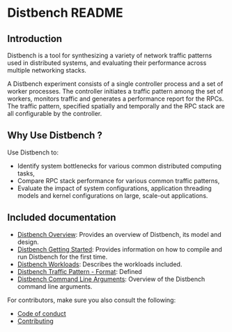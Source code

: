 # Distbench README

## Introduction

Distbench is a tool for synthesizing a variety of network traffic patterns used
in distributed systems, and evaluating their performance across multiple
networking stacks.

A Distbench experiment consists of a single controller process and a set of
worker processes. The controller initiates a traffic pattern among the set of
workers, monitors traffic and generates a performance report for the RPCs. The
traffic pattern, specified spatially and temporally and the RPC stack are all
configurable by the controller.

## Why Use Distbench ?

Use Distbench to:

- Identify system bottlenecks for various common distributed computing tasks,
- Compare RPC stack performance for various common traffic patterns,
- Evaluate the impact of system configurations, application threading models and
  kernel configurations on large, scale-out applications.

## Included documentation

- [Distbench Overview](docs/quick-overview.md): Provides an overview of
  Distbench, its model and design.
- [Distbench Getting Started](docs/getting-started.md): Provides information on
  how to compile and run Distbench for the first time.
- [Distbench Workloads](workloads/README.md): Describes the workloads included.
- [Distbench Traffic Pattern - Format](docs/distbench-test-format.md): Defined
- [Distbench Command Line Arguments](docs/command-line.md): Overview
  of the Distbench command line arguments.

For contributors, make sure you also consult the following:
- [Code of conduct](docs/code-of-conduct.md)
- [Contributing](docs/contributing.md)
